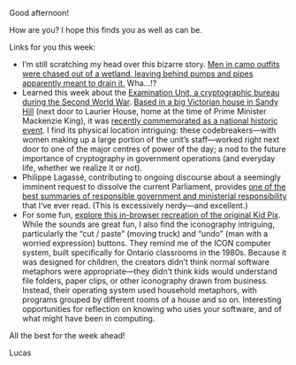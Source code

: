 Good afternoon! 

How are you? I hope this finds you as well as can be.

Links for you this week:

- I’m still scratching my head over this bizarre story. [Men in camo outfits were chased out of a wetland, leaving behind pumps and pipes apparently meant to drain it.](https://www.cbc.ca/news/canada/montreal/wetland-drain-laval-investigation-camouflage-1.6128491) Wha…!?
- Learned this week about the [Examination Unit, a cryptographic bureau during the Second World War](https://www.canada.ca/en/parks-canada/news/2021/08/the-examination-unit-19411945.html). [Based in a big Victorian house in Sandy Hill](https://www.ash-acs.ca/history/the-examination-unit/) (next door to Laurier House, home at the time of Prime Minister Mackenzie King), it was [recently commemorated as a national historic event](https://www.canada.ca/en/parks-canada/news/2021/08/government-of-canada-recognizes-second-world-war-civilian-cryptographic-bureau-as-a-national-historic-event.html). I find its physical location intriguing: these codebreakers—with women making up a large portion of the unit’s staff—worked right next door to one of the major centres of power of the day; a nod to the future importance of cryptography in government operations (and everyday life, whether we realize it or not).
- Philippe Lagassé, contributing to ongoing discourse about a seemingly imminent request to dissolve the current Parliament, provides [one of the best summaries of responsible government and ministerial responsibility](https://lagassep.com/2021/08/06/dissolution-and-the-spirit-of-responsible-government/) that I‘ve ever read. (This is excessively nerdy—and excellent.)
- For some fun, [explore this in-browser recreation of the original Kid Pix](https://kidpix.app/). While the sounds are great fun, I also find the iconography intriguing, particularly the “cut / paste” (moving truck) and “undo” (man with a worried expression) buttons. They remind me of the ICON computer system, built specifically for Ontario classrooms in the 1980s. Because it was designed for children, the creators didn’t think normal software metaphors were appropriate—they didn’t think kids would understand file folders, paper clips, or other iconography drawn from business. Instead, their operating system used household metaphors, with programs grouped by different rooms of a house and so on. Interesting opportunities for reflection on knowing who uses your software, and of what might have been in computing.

All the best for the week ahead!

Lucas